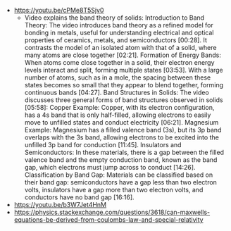 - https://youtu.be/cPMe8T5Sjv0
	- Video explains the band theory of solids:
	  Introduction to Band Theory: The video introduces band theory as a refined model for bonding in metals, useful for understanding electrical and optical properties of ceramics, metals, and semiconductors [00:28]. It contrasts the model of an isolated atom with that of a solid, where many atoms are close together [02:21].
	  Formation of Energy Bands: When atoms come close together in a solid, their electron energy levels interact and split, forming multiple states [03:53]. With a large number of atoms, such as in a mole, the spacing between these states becomes so small that they appear to blend together, forming continuous bands [04:27].
	  Band Structures in Solids: The video discusses three general forms of band structures observed in solids [05:58]:
	  Copper Example: Copper, with its electron configuration, has a 4s band that is only half-filled, allowing electrons to easily move to unfilled states and conduct electricity [06:21].
	  Magnesium Example: Magnesium has a filled valence band (3s), but its 3p band overlaps with the 3s band, allowing electrons to be excited into the unfilled 3p band for conduction [11:45].
	  Insulators and Semiconductors: In these materials, there is a gap between the filled valence band and the empty conduction band, known as the band gap, which electrons must jump across to conduct [14:26].
	  Classification by Band Gap: Materials can be classified based on their band gap: semiconductors have a gap less than two electron volts, insulators have a gap more than two electron volts, and conductors have no band gap [16:16].
- https://youtu.be/b3W7Jet4HnM
- https://physics.stackexchange.com/questions/3618/can-maxwells-equations-be-derived-from-coulombs-law-and-special-relativity